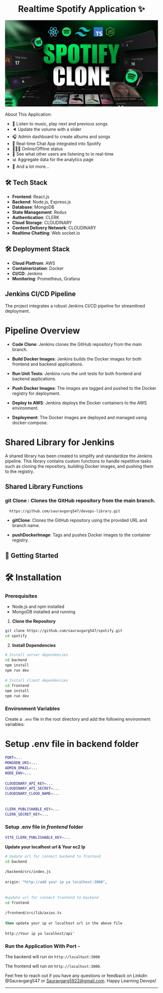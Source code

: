 <h1 align="center">Realtime Spotify Application ✨</h1>

![Demo App](/frontend/public/screenshot-for-readme.png)


About This Application:

-   🎸 Listen to music, play next and previous songs
-   🔈 Update the volume with a slider
-   🎧 Admin dashboard to create albums and songs
-   💬 Real-time Chat App integrated into Spotify
-   👨🏼‍💼 Online/Offline status
-   👀 See what other users are listening to in real-time
-   📊 Aggregate data for the analytics page
-   🚀 And a lot more...

## 🛠 Tech Stack

- **Frontend**: React.js
- **Backend**: Node.js, Express.js
- **Database**: MongoDB
- **State Management**: Redux
- **Authentication**: CLERK
- **Cloud Storage**: CLOUDINARY
- **Content Delivery Network**: CLOUDINARY
- **Realtime Chatting**: Web socket.io

## 🛠 Deployment Stack
- **Cloud Platfrom**: AWS
- **Containerization**: Docker
- **CI/CD**: Jenkins
- **Monitoring**: Prometheus, Grafana



##  Jenkins CI/CD Pipeline
The project integrates a robust Jenkins CI/CD pipeline for streamlined deployment.

# Pipeline Overview

- **Code Clone**: Jenkins clones the GitHub repository from the main branch.

- **Build Docker Images**: Jenkins builds the Docker images for both frontend and backend applications.

- **Run Unit Tests**: Jenkins runs the unit tests for both frontend and backend applications.

- **Push Docker Images**: The images are tagged and pushed to the Docker registry for deployment.

- **Deploy to AWS**: Jenkins deploys the Docker containers to the AWS environment.

- **Deployment**: The Docker images are deployed and managed using docker-compose.

# Shared Library for Jenkins
 A shared library has been created to simplify and standardize the Jenkins pipeline. This library contains custom functions to handle repetitive tasks such as cloning the repository, building Docker images, and pushing them to the registry.

## Shared Library Functions
### git Clone : Clones the GitHub repository from the main branch.

      https://github.com/sauravgarg547/devops-library.git

- **gitClone**: Clones the GitHub repository using the provided URL and branch name.


- **pushDockerImage**: Tags and pushes Docker images to the container registry.

## 🚀 Getting Started
# 🛠 Installation

### Prerequisites

- Node.js and npm installed
- MongoDB installed and running

1. **Clone the Repository**

```bash
git clone https://github.com/sauravgarg547/spotify.git
cd spotify
```

2. **Install Dependencies**

```bash
# Install server dependencies
cd backend
npm install
npm run dev

# Install client dependencies
cd frontend
npm install
npm run dev

```
### Environment Variables
Create a `.env` file in the root directory and add the following environment variables:
# Setup .env file in backend folder

```bash
PORT=...
MONGODB_URI=...
ADMIN_EMAIL=...
NODE_ENV=...

CLOUDINARY_API_KEY=...
CLOUDINARY_API_SECRET=...
CLOUDINARY_CLOUD_NAME=...


CLERK_PUBLISHABLE_KEY=...
CLERK_SECRET_KEY=...
```

### Setup .env file in _frontend_ folder

```bash
VITE_CLERK_PUBLISHABLE_KEY=...
```
 **Update your localhost url & Your ec2 Ip**

```bash
# Update url for connect backend to frontend 
cd backend

/backend/src/index.js

origin: "http://add your ip ya localhost:3000",


#update url for connect frontend to backend
cd frontend

/frontend/src/lib/axios.ts

then update your ip or localhost url in the above file  

http://Your ip ya localhost/api"
```


### Run the Application With Port - 
The backend will run on `http://localhost:5000` 

The frontend will run on `http://localhost:3000`.


Feel free to reach out if you have any questions or feedback on Linkdin 
@Sauravgarg547 or Sauravgarg5922@gmail.com. Happy Learning Devops!

---
